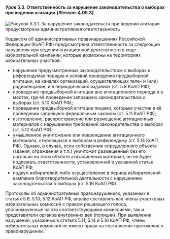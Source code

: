 #### Урок 5.3. Ответственность за нарушение законодательства о выборах при ведении агитации {#lesson-4.05.3}

![Рисунок 5.3.1. За нарушение законодательста при ведении агитации предусмотрена административная ответственность ](./4.05.3.1.png)

Кодексом об административных правонарушениях Российской Федерации (КоАП РФ) предусмотрена ответственность за следующие нарушения при ведении агитационной деятельности в ходе избирательной кампании, которые возможны на территориях избирательных участков:

- нарушение предусмотренных законодательством о выборах и референдумах порядка и условий проведения предвыборной агитации, на каналах организаций, осуществляющих теле- и (или) радиовещание, и в периодических изданиях (ст. 5.8 КоАП РФ);
- проведение предвыборной агитации вне агитационного периода и в местах, где её проведение запрещено законодательством о выборах (ст. 5.10 КоАП РФ);
- проведение предвыборной агитации лицами, которым участие в её проведении запрещено федеральным законом (ст. 5.11 КоАП РФ);
- изготовление, распространение или размещение агитационных материалов с нарушением требований законодательства о выборах (ст. 5.12 КоАП РФ);
- умышленное уничтожение или повреждение агитационного материала, относящихся к выборам и референдуму (ст. 5.14 КоАП РФ). Однако, в случае, если собственник определенного объекта (здания, ограждения и т.п.) уничтожит размещенный без его согласия на этом объекте агитационный материал, он не будет подлежать ответственности, установленной в указанной статье КоАП РФ;
- подкуп избирателей, либо осуществление в период избирательной кампании благотворительной деятельности с нарушением законодательства о выборах (ст. 5.16 КоАП РФ).

Протоколы об административных правонарушениях, указанных в статьях 5.8, 5.10, 5.12 КоАП РФ, вправе составлять как члены участковых избирательных комиссий с правом решающего голоса, уполномоченные на это соответствующими комиссиями, так и представители органов внутренних дел (полиции). При выявлении нарушений, указанных в статьях 5.11, 5.14 и 5.16 КоАП РФ, члены избирательных комиссий не имеют права на составление протоколов о правонарушении.
